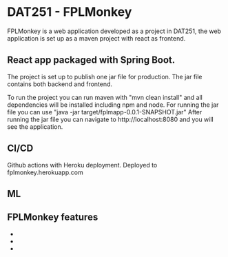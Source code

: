 # DAT251 - FPLMonkey
FPLMonkey is a web application developed as a project in DAT251,
the web application is set up as a maven project with react as frontend.

## React app packaged with Spring Boot.

The project is set up to publish one jar file for production.
The jar file contains both backend and frontend.

To run the project you can run maven with "mvn clean install" and all dependencies will be installed including npm and node.
For running the jar file you can use "java -jar target/fplmapp-0.0.1-SNAPSHOT.jar"
After running the jar file you can navigate to http://localhost:8080 and you will see the application.

## CI/CD
Github actions with Heroku deployment.
Deployed to fplmonkey.herokuapp.com 

## ML


## FPLMonkey features
*
*
*
